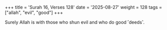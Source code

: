 +++
title = 'Surah 16, Verses 128'
date = '2025-08-27'
weight = 128
tags = ["allah", "evil", "good"]
+++

Surely Allah is with those who shun evil and who do good ˹deeds˺.
